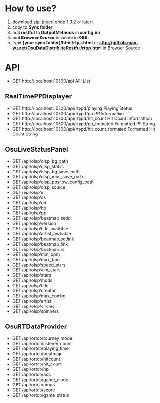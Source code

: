 # How to use?
1. download [zip](https://github.com/KedamaOvO/OsuDataDistributeRestful/releases) .(need [ortdp](https://github.com/KedamaOvO/OsuRTDataProvider-Release/releases) 1.3.2 or later)
2. copy to **Sync folde**r
3. add **restful** to **OutputMethods** in **config.ini**
4. add **Browser Source** to scene in **OBS**. 
5. type **{your sync folder}/html/rtpp.html** or **http://github.mao-yu.net/OsuDataDistributeRestful/rtpp.html** in Browser Source

# API
* GET http://localhost:10800/api API List

## RaslTimePPDisplayer
* GET http://localhost:10800/api/rtppd/playing Playing Status
* GET http://localhost:10800/api/rtppd/pp PP Information
* GET http://localhost:10800/api/rtppd/hit_count Hit Count Informattion
* GET http://localhost:10800/api/rtppd/pp_formated Formatted PP String
* GET http://localhost:10800/api/rtppd/hit_count_formated Formatted Hit Count String

## OsuLiveStatusPanel
* GET /api/olsp/olsp_bg_path
* GET /api/olsp/olsp_status
* GET /api/olsp/olsp_bg_save_path
* GET /api/olsp/olsp_mod_save_path
* GET /api/olsp/olsp_ppshow_config_path
* GET /api/olsp/olsp_source
* GET /api/olsp/ar
* GET /api/olsp/cs
* GET /api/olsp/od
* GET /api/olsp/hp
* GET /api/olsp/pp
* GET /api/olsp/beatmap_setid
* GET /api/olsp/version
* GET /api/olsp/title_avaliable
* GET /api/olsp/artist_avaliable
* GET /api/olsp/beatmap_setlink
* GET /api/olsp/beatmap_link
* GET /api/olsp/beatmap_id
* GET /api/olsp/min_bpm
* GET /api/olsp/max_bpm
* GET /api/olsp/speed_stars
* GET /api/olsp/aim_stars
* GET /api/olsp/stars
* GET /api/olsp/mods
* GET /api/olsp/title
* GET /api/olsp/creator
* GET /api/olsp/max_combo
* GET /api/olsp/artist
* GET /api/olsp/circles
* GET /api/olsp/spinners

## OsuRTDataProvider
* GET /api/ortdp/tourney_mode
* GET /api/ortdp/listener_count
* GET /api/ortdp/playing_time
* GET /api/ortdp/beatmap
* GET /api/ortdp/hitcount
* GET /api/ortdp/hit_count
* GET /api/ortdp/hp
* GET /api/ortdp/acc
* GET /api/ortdp/game_mode
* GET /api/ortdp/mods
* GET /api/ortdp/score
* GET /api/ortdp/game_status
